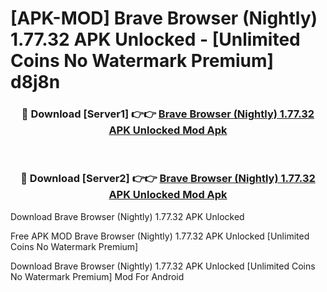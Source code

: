 # [APK-MOD] Brave Browser (Nightly) 1.77.32 APK Unlocked - [Unlimited Coins No Watermark Premium] d8j8n



<div align="center">
<h3>🔴 Download [Server1] 👉👉 <a href="https://momento.my/?title=Brave_Browser_(Nightly)_1.77.32_APK_Unlocked">Brave Browser (Nightly) 1.77.32 APK Unlocked Mod Apk</a></h3><br>

<h3>🔴 Download [Server2] 👉👉 <a href="https://momento.my/?title=Brave_Browser_(Nightly)_1.77.32_APK_Unlocked">Brave Browser (Nightly) 1.77.32 APK Unlocked Mod Apk</a></h3>
</div>



Download Brave Browser (Nightly) 1.77.32 APK Unlocked 

Free APK MOD Brave Browser (Nightly) 1.77.32 APK Unlocked [Unlimited Coins No Watermark Premium]

Download Brave Browser (Nightly) 1.77.32 APK Unlocked [Unlimited Coins No Watermark Premium] Mod For Android
